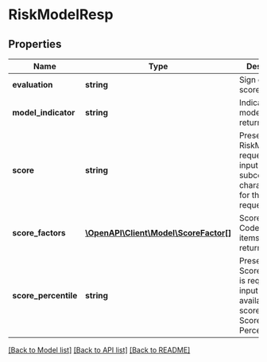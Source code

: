 # RiskModelResp

## Properties
Name | Type | Description | Notes
------------ | ------------- | ------------- | -------------
**evaluation** | **string** | Sign of risk score. | [optional] 
**model_indicator** | **string** | Indicates which model is being returned. | [optional] 
**score** | **string** | Present when RiskModels is requested on input or via subcode. 4 character score for the model requested. | [optional] 
**score_factors** | [**\OpenAPI\Client\Model\ScoreFactor[]**](ScoreFactor.md) | Score Factor Codes (Upto 5 items can be returned) | [optional] 
**score_percentile** | **string** | Present when ScorePercentile is requested on input and is available for a score. Nation Score Percentile. | [optional] 

[[Back to Model list]](../README.md#documentation-for-models) [[Back to API list]](../README.md#documentation-for-api-endpoints) [[Back to README]](../README.md)


